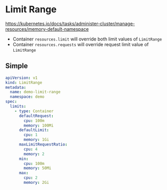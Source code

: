 # Limit Range

https://kubernetes.io/docs/tasks/administer-cluster/manage-resources/memory-default-namespace

* Container `resources.limit` will override both limit values of `LimitRange`
* Container `resources.requests` will override request limit value of `LimitRange`

## Simple

```yaml
apiVersion: v1
kind: LimitRange
metadata:
  name: demo-limit-range
  namespace: demo
spec:
  limits:
    - type: Container
      defaultRequest:
        cpu: 100m
        memory: 100Mi
      defaultLimit:
        cpu: 1
        memory: 1Gi
      maxLimitRequestRatio:
        cpu: 4
        memory: 2
      min:
        cpu: 100m
        memory: 50Mi
      max:
        cpu: 2
        memory: 2Gi
```
